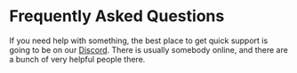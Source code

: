 # Frequently Asked Questions

If you need help with something, the best place to get quick support is going to be on our [Discord](https://discord.gg/Uq7gcHh). There is usually somebody online, and there are a bunch of very helpful people there.
